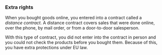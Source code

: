 ###  Extra rights

When you bought goods online, you entered into a contract called a _distance
contract._ A distance contract covers sales that were done online, over the
phone, by mail order, or from a door-to-door salesperson.

With this type of contract, you did not enter into the contract in person and
you could not check the products before you bought them. Because of this, you
have extra protections under EU law.
